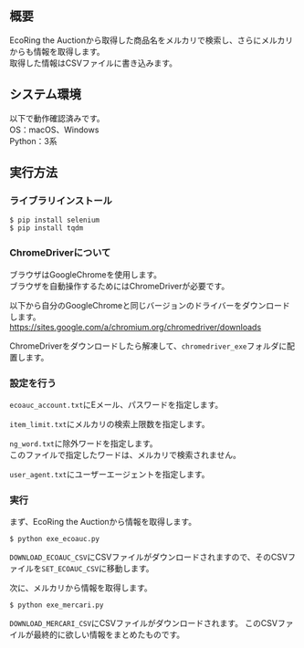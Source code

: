 ## 概要
EcoRing the Auctionから取得した商品名をメルカリで検索し、さらにメルカリからも情報を取得します。  
取得した情報はCSVファイルに書き込みます。



## システム環境
以下で動作確認済みです。  
OS：macOS、Windows  
Python：3系



## 実行方法
### ライブラリインストール
```
$ pip install selenium
$ pip install tqdm
```


### ChromeDriverについて
ブラウザはGoogleChromeを使用します。  
ブラウザを自動操作するためにはChromeDriverが必要です。

以下から自分のGoogleChromeと同じバージョンのドライバーをダウンロードします。  
https://sites.google.com/a/chromium.org/chromedriver/downloads

ChromeDriverをダウンロードしたら解凍して、`chromedriver_exe`フォルダに配置します。


### 設定を行う
`ecoauc_account.txt`にEメール、パスワードを指定します。

`item_limit.txt`にメルカリの検索上限数を指定します。

`ng_word.txt`に除外ワードを指定します。  
このファイルで指定したワードは、メルカリで検索されません。

`user_agent.txt`にユーザーエージェントを指定します。


### 実行
まず、EcoRing the Auctionから情報を取得します。
```
$ python exe_ecoauc.py
```

`DOWNLOAD_ECOAUC_CSV`にCSVファイルがダウンロードされますので、そのCSVファイルを`SET_ECOAUC_CSV`に移動します。

次に、メルカリから情報を取得します。
```
$ python exe_mercari.py
```

`DOWNLOAD_MERCARI_CSV`にCSVファイルがダウンロードされます。
このCSVファイルが最終的に欲しい情報をまとめたものです。
